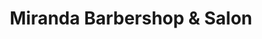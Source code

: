 ---
title: "Miranda Barbershop & Salon"
url: /knoxville/miranda-barbershop-und-salon/
shop: Friseur
---